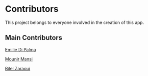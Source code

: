 # Contributors

This project belongs to everyone involved in the creation of this app.

## Main Contributors

[Emilie Di Palma](https://github.com/EmiDip)

[Mounir Mansi](https://github.com/mounir-mansi)

[Bilel Zaraoui](https://github.com/Stinger1369)
